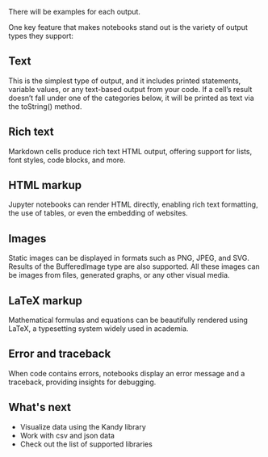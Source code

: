 [//]: # (title: Output formats supported by Kotlin Notebooks)

There will be examples for each output.

One key feature that makes notebooks stand out is the variety of output types they support:

## Text

This is the simplest type of output, and it includes printed statements, variable values, or any text-based output from your code. If a cell’s result doesn’t fall under one of the categories below, it will be printed as text via the toString() method.

## Rich text

Markdown cells produce rich text HTML output, offering support for lists, font styles, code blocks, and more.

## HTML markup

Jupyter notebooks can render HTML directly, enabling rich text formatting, the use of tables, or even the embedding of websites.

## Images

Static images can be displayed in formats such as PNG, JPEG, and SVG. Results of the BufferedImage type are also supported. All these images can be images from files, generated graphs, or any other visual media.

## LaTeX markup

Mathematical formulas and equations can be beautifully rendered using LaTeX, a typesetting system widely used in academia.

## Error and traceback

When code contains errors, notebooks display an error message and a traceback, providing insights for debugging.

## What's next

* Visualize data using the Kandy library
* Work with csv and json data
* Check out the list of supported libraries